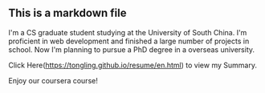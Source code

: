 ## This is a markdown file

I'm a CS graduate student studying at the University of South China. I'm proficient in web development and finished a large number of projects in school. Now I'm planning to pursue a PhD degree in a overseas university.

Click Here(https://tongling.github.io/resume/en.html) to view my Summary. 

Enjoy our coursera course!
